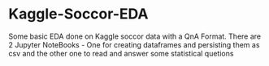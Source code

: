 # Kaggle-Soccor-EDA
Some basic EDA done on Kaggle soccor data with a QnA Format. There are 2 Jupyter NoteBooks - One for creating dataframes and persisting them as csv and the other one to read and answer some statistical quetions
